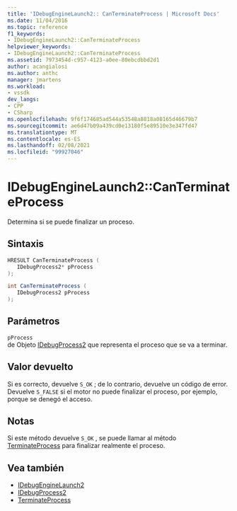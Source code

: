 ```yaml
---
title: 'IDebugEngineLaunch2:: CanTerminateProcess | Microsoft Docs'
ms.date: 11/04/2016
ms.topic: reference
f1_keywords:
- IDebugEngineLaunch2::CanTerminateProcess
helpviewer_keywords:
- IDebugEngineLaunch2::CanTerminateProcess
ms.assetid: 7973454d-c957-4123-a0ee-80ebcdbbd2d1
author: acangialosi
ms.author: anthc
manager: jmartens
ms.workload:
- vssdk
dev_langs:
- CPP
- CSharp
ms.openlocfilehash: 9f6f174685ad544a53548a8818a08165d46679b7
ms.sourcegitcommit: ae6d47b09a439cd0e13180f5e89510e3e347fd47
ms.translationtype: MT
ms.contentlocale: es-ES
ms.lasthandoff: 02/08/2021
ms.locfileid: "99927046"
---
```

# <a name="idebugenginelaunch2canterminateprocess"></a>IDebugEngineLaunch2::CanTerminateProcess
Determina si se puede finalizar un proceso.

## <a name="syntax"></a>Sintaxis

```cpp
HRESULT CanTerminateProcess ( 
   IDebugProcess2* pProcess
);
```

```csharp
int CanTerminateProcess ( 
   IDebugProcess2 pProcess
);
```

## <a name="parameters"></a>Parámetros
`pProcess`\
de Objeto [IDebugProcess2](../../../extensibility/debugger/reference/idebugprocess2.md) que representa el proceso que se va a terminar.

## <a name="return-value"></a>Valor devuelto
 Si es correcto, devuelve `S_OK` ; de lo contrario, devuelve un código de error. Devuelve `S_FALSE` si el motor no puede finalizar el proceso, por ejemplo, porque se denegó el acceso.

## <a name="remarks"></a>Notas
 Si este método devuelve `S_OK` , se puede llamar al método [TerminateProcess](../../../extensibility/debugger/reference/idebugenginelaunch2-terminateprocess.md) para finalizar realmente el proceso.

## <a name="see-also"></a>Vea también
- [IDebugEngineLaunch2](../../../extensibility/debugger/reference/idebugenginelaunch2.md)
- [IDebugProcess2](../../../extensibility/debugger/reference/idebugprocess2.md)
- [TerminateProcess](../../../extensibility/debugger/reference/idebugenginelaunch2-terminateprocess.md)
